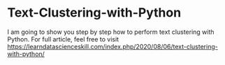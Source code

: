 # Text-Clustering-with-Python
I am going to show you step by step how to perform text clustering with Python. For full article, feel free to visit https://learndatascienceskill.com/index.php/2020/08/06/text-clustering-with-python/
